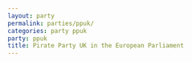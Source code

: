 ```yaml
---
layout: party
permalink: parties/ppuk/
categories: party ppuk
party: ppuk
title: Pirate Party UK in the European Parliament
---
```

